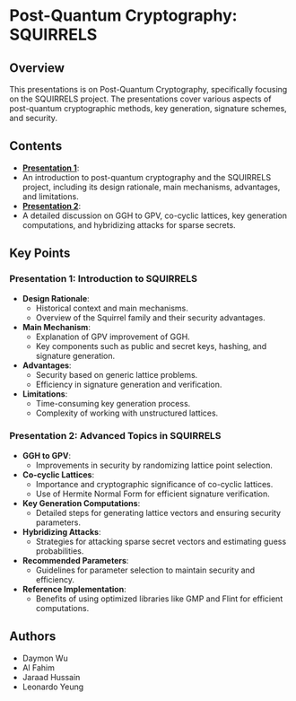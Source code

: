 # Post-Quantum Cryptography: SQUIRRELS

## Overview
This presentations is on Post-Quantum Cryptography, specifically focusing on the SQUIRRELS project. The presentations cover various aspects of post-quantum cryptographic methods, key generation, signature schemes, and security.

## Contents
- **[Presentation 1](https://docs.google.com/presentation/d/1Rc3wMHQLxoHOVLn8zV4t8bWSAp2KTF2OzbZF75Xnmvw/edit?usp=sharing)**:
- An introduction to post-quantum cryptography and the SQUIRRELS project, including its design rationale, main mechanisms, advantages, and limitations.
- **[Presentation 2](https://docs.google.com/presentation/d/1I93cFZmGN8IAqyRpXHhB6CUvyy0K_WbeTXvlWAbO8jQ/edit?usp=sharing)**:
- A detailed discussion on GGH to GPV, co-cyclic lattices, key generation computations, and hybridizing attacks for sparse secrets.

## Key Points

### Presentation 1: Introduction to SQUIRRELS
- **Design Rationale**:
  - Historical context and main mechanisms.
  - Overview of the Squirrel family and their security advantages.
- **Main Mechanism**:
  - Explanation of GPV improvement of GGH.
  - Key components such as public and secret keys, hashing, and signature generation.
- **Advantages**:
  - Security based on generic lattice problems.
  - Efficiency in signature generation and verification.
- **Limitations**:
  - Time-consuming key generation process.
  - Complexity of working with unstructured lattices.

### Presentation 2: Advanced Topics in SQUIRRELS
- **GGH to GPV**:
  - Improvements in security by randomizing lattice point selection.
- **Co-cyclic Lattices**:
  - Importance and cryptographic significance of co-cyclic lattices.
  - Use of Hermite Normal Form for efficient signature verification.
- **Key Generation Computations**:
  - Detailed steps for generating lattice vectors and ensuring security parameters.
- **Hybridizing Attacks**:
  - Strategies for attacking sparse secret vectors and estimating guess probabilities.
- **Recommended Parameters**:
  - Guidelines for parameter selection to maintain security and efficiency.
- **Reference Implementation**:
  - Benefits of using optimized libraries like GMP and Flint for efficient computations.

## Authors
- Daymon Wu
- Al Fahim
- Jaraad Hussain
- Leonardo Yeung
